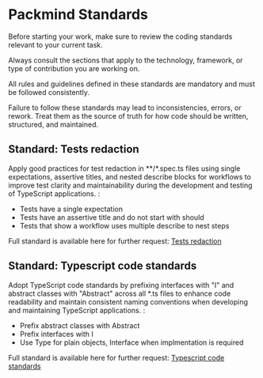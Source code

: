 
<!-- start: Packmind standards -->
# Packmind Standards

Before starting your work, make sure to review the coding standards relevant to your current task.

Always consult the sections that apply to the technology, framework, or type of contribution you are working on.

All rules and guidelines defined in these standards are mandatory and must be followed consistently.

Failure to follow these standards may lead to inconsistencies, errors, or rework. Treat them as the source of truth for how code should be written, structured, and maintained.

## Standard: Tests redaction

Apply good practices for test redaction in **/*.spec.ts files using single expectations, assertive titles, and nested describe blocks for workflows to improve test clarity and maintainability during the development and testing of TypeScript applications. :
* Tests have a single expectation
* Tests have an assertive title and do not start with should
* Tests that show a workflow uses multiple describe to nest steps

Full standard is available here for further request: [Tests redaction](.packmind/standards/tests-redaction.md)

## Standard: Typescript code standards

Adopt TypeScript code standards by prefixing interfaces with "I" and abstract classes with "Abstract" across all *.ts files to enhance code readability and maintain consistent naming conventions when developing and maintaining TypeScript applications. :
* Prefix abstract classes with Abstract
* Prefix interfaces with I
* Use Type for plain objects, Interface when implmentation is required

Full standard is available here for further request: [Typescript code standards](.packmind/standards/typescript-code-standards.md)
<!-- end: Packmind standards -->